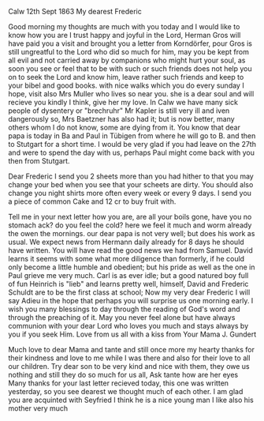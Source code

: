  Calw 12th Sept 1863
My dearest Frederic

Good morning my thoughts are much with you today and I would like to know how you are I trust happy and joyful in the Lord, Herman Gros will have paid you a visit and brought you a letter from Korndörfer, pour Gros is still ungreatful to the Lord who did so much for him, may you be kept from all evil and not carried away by companions who might hurt your soul, as soon you see or feel that to be with such or such friends does not help you on to seek the Lord and know him, leave rather such friends and keep to your bibel and good books. with nice walks which you do every sunday I hope, visit also Mrs Muller who lives so near you. she is a dear soul and will recieve you kindly I think, give her my love. In Calw we have many sick people of dysentery or "brechruhr" Mr Kapler is still very ill and iven dangerously so, Mrs Baetzner has also had it; but is now better, many others whom I do not know, some are dying from it. You know that dear papa is today in Ba and Paul in Tübigen from where he will go to B. and then to Stutgart for a short time. I would be very glad if you had leave on the 27th and were to spend the day with us, perhaps Paul might come back with you then from Stutgart.

Dear Frederic I send you 2 sheets more than you had hither to that you may change your bed when you see that your scheets are dirty. You should also change you night shirts more often every week or every 9 days. I send you a piece of common Cake and 12 cr to buy fruit with.

Tell me in your next letter how you are, are all your boils gone, have you no stomach ack? do you feel the cold? here we feel it much and worm already the owen the mornings. our dear papa is not very well; but does his work as usual. We expect news from Hermann daily already for 8 days he should have written. You will have read the good news we had from Samuel. David learns it seems with some what more diligence than formerly, if he could only become a little humble and obedient; but his pride as well as the one in Paul grieve me very much. Carl is as ever idle; but a good natured boy full of fun Heinrich is "lieb" and learns pretty well, himself, David and Frederic Schuldt are to be the first class at school; Now my very dear Frederic I will say Adieu in the hope that perhaps you will surprise us one morning early. I wish you many blessings to day through the reading of God's word and through the preaching of it. May you never feel alone but have always communion with your dear Lord who loves you much and stays always by you if you seek Him. Love from us all with a kiss
 from Your Mama J. Gundert

Much love to dear Mama and tante and still once more my hearty thanks for their kindness and love to me while I was there and also for their love to all our children. Try dear son to be very kind and nice with them, they owe us nothing and still they do so much for us all, Ask tante how are her eyes 
Many thanks for your last letter recieved today, this one was written yesterday, so you see dearest we thought much of each other. I am glad you are acquinted with Seyfried I think he is a nice young man I like also his mother very much
